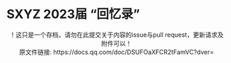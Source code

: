 # SXYZ 2023届 “回忆录”
<div align=center>！这只是一个存档，请勿在此提交关于内容的issue与pull request，更新请求及附件可以！</div>
<div align=center>原文件链接: https://docs.qq.com/doc/DSUFOaXFCR2tFamVC?dver=</div>
